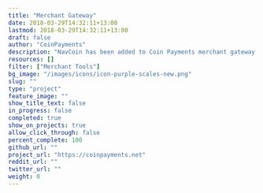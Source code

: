 ```yaml
---
title: "Merchant Gateway"
date: 2018-03-29T14:32:11+13:00
lastmod: 2018-03-29T14:32:11+13:00
draft: false
author: "CoinPayments"
description: "NavCoin has been added to Coin Payments merchant gateway. This allows merchants to accept NavCoin in their physical stores and also on their websites."
resources: []
filter: ["Merchant Tools"]
bg_image: "/images/icons/icon-purple-scales-new.png"
slug: ""
type: "project"
feature_image: ""
show_title_text: false
in_progress: false
completed: true
show_on_projects: true
allow_click_through: false
percent_complete: 100
github_url: ""
project_url: "https://coinpayments.net"
reddit_url: ""
twitter_url: ""
weight: 0
---
```


